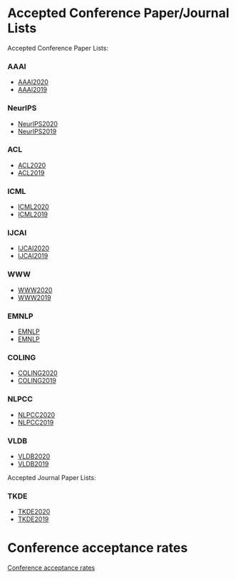 # Accepted Conference Paper/Journal Lists
Accepted Conference Paper Lists:

### AAAI
* [AAAI2020](https://aaai.org/Conferences/AAAI-20/wp-content/uploads/2020/01/AAAI-20-Accepted-Paper-List.pdf) 
* [AAAI2019](https://aaai.org/Conferences/AAAI-19/wp-content/uploads/2018/11/AAAI-19_Accepted_Papers.pdf)

### NeurIPS
* [NeurIPS2020](https://neurips.cc/Conferences/2020/AcceptedPapersInitial)
* [NeurIPS2019](https://papers.nips.cc/book/advances-in-neural-information-processing-systems-32-2019)

### ACL
* [ACL2020](https://acl2020.org/program/accepted/)
* [ACL2019](https://www.aclweb.org/anthology/volumes/P19-1/)

### ICML
* [ICML2020](https://icml.cc/Conferences/2020/Schedule?type=Poster)
* [ICML2019](https://www.idiap.ch/~katharas/pages/accepted-papers-at-icml-2019.html)

### IJCAI
* [IJCAI2020](http://static.ijcai.org/2020-accepted_papers.html)
* [IJCAI2019](https://www.ijcai19.org/accepted-papers.html)

### WWW
* [WWW2020]()
* [WWW2019](https://www2019.thewebconf.org/accepted-papers)

### EMNLP
* [EMNLP]()
* [EMNLP](https://github.com/roomylee/EMNLP-2019-Papers)

### COLING
* [COLING2020]()
* [COLING2019]()

### NLPCC
* [NLPCC2020](http://tcci.ccf.org.cn/conference/2020/acceptpapers.php)
* [NLPCC2019](http://tcci.ccf.org.cn/conference/2019/acceptpapers.php)

### VLDB
* [VLDB2020](https://vldb2020.org/accepted-papers.html)
* [VLDB2019](https://vldb.org/2019/?papers-research)


Accepted Journal Paper Lists:

### TKDE
* [TKDE2020]()
* [TKDE2019](https://ieeexplore.ieee.org/abstract/document/8926562)


# Conference acceptance rates
[Conference acceptance rates](https://aclweb.org/aclwiki/Conference_acceptance_rates)
